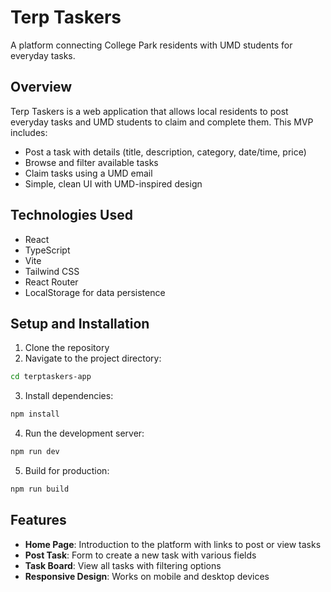 # Terp Taskers

A platform connecting College Park residents with UMD students for everyday tasks.

## Overview

Terp Taskers is a web application that allows local residents to post everyday tasks and UMD students to claim and complete them. This MVP includes:

- Post a task with details (title, description, category, date/time, price)
- Browse and filter available tasks
- Claim tasks using a UMD email
- Simple, clean UI with UMD-inspired design

## Technologies Used

- React
- TypeScript
- Vite
- Tailwind CSS
- React Router
- LocalStorage for data persistence

## Setup and Installation

1. Clone the repository
2. Navigate to the project directory:
```bash
cd terptaskers-app
```
3. Install dependencies:
```bash
npm install
```
4. Run the development server:
```bash
npm run dev
```
5. Build for production:
```bash
npm run build
```

## Features

- **Home Page**: Introduction to the platform with links to post or view tasks
- **Post Task**: Form to create a new task with various fields
- **Task Board**: View all tasks with filtering options
- **Responsive Design**: Works on mobile and desktop devices 